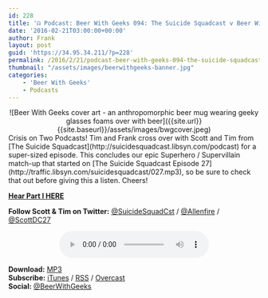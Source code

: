 ```yaml
---
id: 228
title: '☊ Podcast: Beer With Geeks 094: The Suicide Squadcast v Beer With Geeks &#8211; Part II: World’s Finest'
date: '2016-02-21T03:00:00+00:00'
author: Frank
layout: post
guid: 'https://34.95.34.211/?p=228'
permalink: /2016/2/21/podcast-beer-with-geeks-094-the-suicide-squadcast-v-beer-with-geeks-part-ii-worlds-finest/
thumbnail: "/assets/images/beerwithgeeks-banner.jpg"
categories:
    - 'Beer With Geeks'
    - Podcasts
---
```

<div markdown="1" style="text-align: center;">
![Beer With Geeks cover art - an anthropomorphic beer mug wearing geeky glasses foams over with beer]({{site.url}}{{site.baseurl}}/assets/images/bwgcover.jpeg)
</div>
Crisis on Two Podcasts! Tim and Frank cross over with Scott and Tim from [The Suicide Squadcast](http://suicidesquadcast.libsyn.com/podcast) for a super-sized episode. This concludes our epic Superhero / Supervillain match-up that started on [The Suicide Squadcast Episode 27](http://traffic.libsyn.com/suicidesquadcast/027.mp3), so be sure to check that out before giving this a listen. Cheers!


**[Hear Part I HERE](http://traffic.libsyn.com/suicidesquadcast/027.mp3)**

**Follow Scott &amp; Tim on Twitter:** [@SuicideSquadCst](https://twitter.com/SuicideSquadCst) / [@Allenfire](https://twitter.com/Allenfire) / [@ScottDC27](https://twitter.com/ScottDC27)

<div markdown="1" style="text-align: center;">
<audio controls="controls"><source src="http://www.podtrac.com/pts/redirect.mp3/archive.org/download/BWG094/BWG094.mp3" type="audio/mpeg"></source><embed height="80px" width="100px"></embed> Your browser does not support this audio</audio>  
  </div>
  
**Download:** [MP3](http://www.podtrac.com/pts/redirect.mp3/archive.org/download/BWG094/BWG094.mp3)  
**Subscribe:** [iTunes](https://itunes.apple.com/us/podcast/beer-with-geeks/id910485914?mt=2) / [RSS](http://feeds.feedburner.com/beerwithgeeks) / [Overcast](https://overcast.fm/itunes910485914/beer-with-geeks-a-geek-pop-culture-podcast)  
**Social:** [@BeerWithGeeks](https://twitter.com/beerwithgeeks)